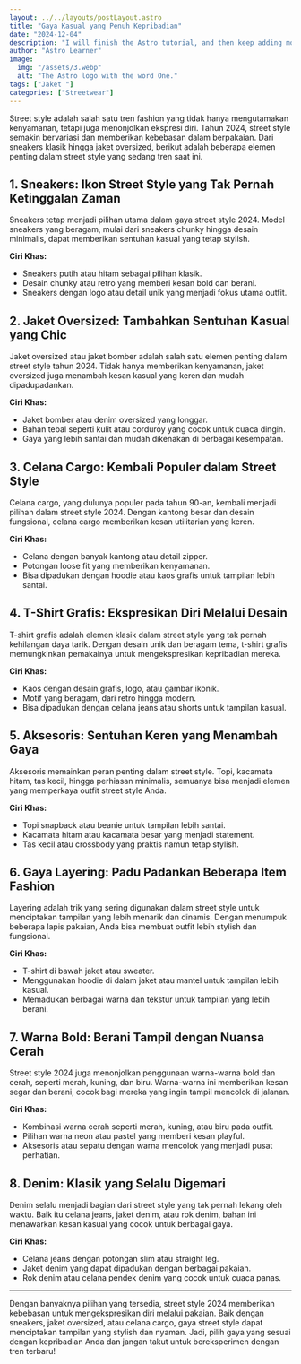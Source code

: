 ```yaml
---
layout: ../../layouts/postLayout.astro
title: "Gaya Kasual yang Penuh Kepribadian"
date: "2024-12-04"
description: "I will finish the Astro tutorial, and then keep adding more posts. Watch this space for more to come"
author: "Astro Learner"
image:
  img: "/assets/3.webp"
  alt: "The Astro logo with the word One."
tags: ["Jaket "]
categories: ["Streetwear"]
---
```



Street style adalah salah satu tren fashion yang tidak hanya mengutamakan kenyamanan, tetapi juga menonjolkan ekspresi diri. Tahun 2024, street style semakin bervariasi dan memberikan kebebasan dalam berpakaian. Dari sneakers klasik hingga jaket oversized, berikut adalah beberapa elemen penting dalam street style yang sedang tren saat ini.

## 1. Sneakers: Ikon Street Style yang Tak Pernah Ketinggalan Zaman

Sneakers tetap menjadi pilihan utama dalam gaya street style 2024. Model sneakers yang beragam, mulai dari sneakers chunky hingga desain minimalis, dapat memberikan sentuhan kasual yang tetap stylish.

**Ciri Khas:**
- Sneakers putih atau hitam sebagai pilihan klasik.
- Desain chunky atau retro yang memberi kesan bold dan berani.
- Sneakers dengan logo atau detail unik yang menjadi fokus utama outfit.

## 2. Jaket Oversized: Tambahkan Sentuhan Kasual yang Chic

Jaket oversized atau jaket bomber adalah salah satu elemen penting dalam street style tahun 2024. Tidak hanya memberikan kenyamanan, jaket oversized juga menambah kesan kasual yang keren dan mudah dipadupadankan.

**Ciri Khas:**
- Jaket bomber atau denim oversized yang longgar.
- Bahan tebal seperti kulit atau corduroy yang cocok untuk cuaca dingin.
- Gaya yang lebih santai dan mudah dikenakan di berbagai kesempatan.

## 3. Celana Cargo: Kembali Populer dalam Street Style

Celana cargo, yang dulunya populer pada tahun 90-an, kembali menjadi pilihan dalam street style 2024. Dengan kantong besar dan desain fungsional, celana cargo memberikan kesan utilitarian yang keren.

**Ciri Khas:**
- Celana dengan banyak kantong atau detail zipper.
- Potongan loose fit yang memberikan kenyamanan.
- Bisa dipadukan dengan hoodie atau kaos grafis untuk tampilan lebih santai.

## 4. T-Shirt Grafis: Ekspresikan Diri Melalui Desain

T-shirt grafis adalah elemen klasik dalam street style yang tak pernah kehilangan daya tarik. Dengan desain unik dan beragam tema, t-shirt grafis memungkinkan pemakainya untuk mengekspresikan kepribadian mereka.

**Ciri Khas:**
- Kaos dengan desain grafis, logo, atau gambar ikonik.
- Motif yang beragam, dari retro hingga modern.
- Bisa dipadukan dengan celana jeans atau shorts untuk tampilan kasual.

## 5. Aksesoris: Sentuhan Keren yang Menambah Gaya

Aksesoris memainkan peran penting dalam street style. Topi, kacamata hitam, tas kecil, hingga perhiasan minimalis, semuanya bisa menjadi elemen yang memperkaya outfit street style Anda.

**Ciri Khas:**
- Topi snapback atau beanie untuk tampilan lebih santai.
- Kacamata hitam atau kacamata besar yang menjadi statement.
- Tas kecil atau crossbody yang praktis namun tetap stylish.

## 6. Gaya Layering: Padu Padankan Beberapa Item Fashion

Layering adalah trik yang sering digunakan dalam street style untuk menciptakan tampilan yang lebih menarik dan dinamis. Dengan menumpuk beberapa lapis pakaian, Anda bisa membuat outfit lebih stylish dan fungsional.

**Ciri Khas:**
- T-shirt di bawah jaket atau sweater.
- Menggunakan hoodie di dalam jaket atau mantel untuk tampilan lebih kasual.
- Memadukan berbagai warna dan tekstur untuk tampilan yang lebih berani.

## 7. Warna Bold: Berani Tampil dengan Nuansa Cerah

Street style 2024 juga menonjolkan penggunaan warna-warna bold dan cerah, seperti merah, kuning, dan biru. Warna-warna ini memberikan kesan segar dan berani, cocok bagi mereka yang ingin tampil mencolok di jalanan.

**Ciri Khas:**
- Kombinasi warna cerah seperti merah, kuning, atau biru pada outfit.
- Pilihan warna neon atau pastel yang memberi kesan playful.
- Aksesoris atau sepatu dengan warna mencolok yang menjadi pusat perhatian.

## 8. Denim: Klasik yang Selalu Digemari

Denim selalu menjadi bagian dari street style yang tak pernah lekang oleh waktu. Baik itu celana jeans, jaket denim, atau rok denim, bahan ini menawarkan kesan kasual yang cocok untuk berbagai gaya.

**Ciri Khas:**
- Celana jeans dengan potongan slim atau straight leg.
- Jaket denim yang dapat dipadukan dengan berbagai pakaian.
- Rok denim atau celana pendek denim yang cocok untuk cuaca panas.

---

Dengan banyaknya pilihan yang tersedia, street style 2024 memberikan kebebasan untuk mengekspresikan diri melalui pakaian. Baik dengan sneakers, jaket oversized, atau celana cargo, gaya street style dapat menciptakan tampilan yang stylish dan nyaman. Jadi, pilih gaya yang sesuai dengan kepribadian Anda dan jangan takut untuk bereksperimen dengan tren terbaru!

